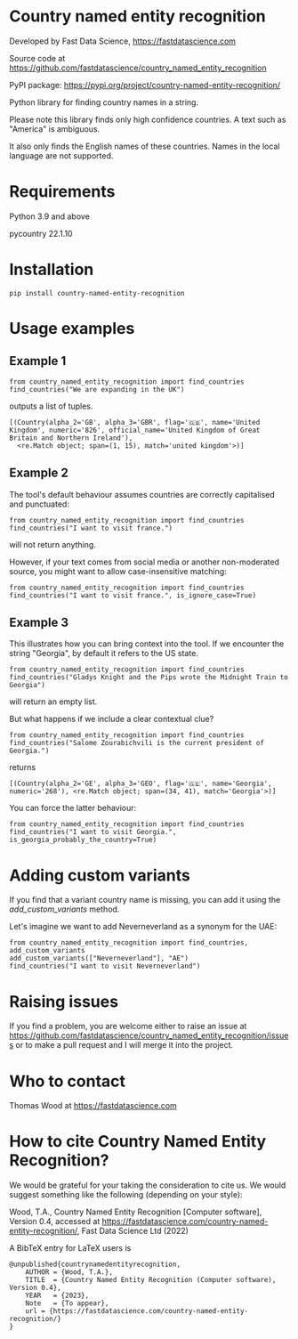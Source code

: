# Country named entity recognition

Developed by Fast Data Science, https://fastdatascience.com

Source code at https://github.com/fastdatascience/country_named_entity_recognition

PyPI package: https://pypi.org/project/country-named-entity-recognition/

Python library for finding country names in a string.

Please note this library finds only high confidence countries. A text such as "America" is ambiguous.

It also only finds the English names of these countries. Names in the local language are not supported.

# Requirements

Python 3.9 and above

pycountry 22.1.10

# Installation

```
pip install country-named-entity-recognition
```

# Usage examples

## Example 1

```
from country_named_entity_recognition import find_countries
find_countries("We are expanding in the UK")
```

outputs a list of tuples.

```
[(Country(alpha_2='GB', alpha_3='GBR', flag='🇬🇧', name='United Kingdom', numeric='826', official_name='United Kingdom of Great Britain and Northern Ireland'),
  <re.Match object; span=(1, 15), match='united kingdom'>)]
```

## Example 2

The tool's default behaviour assumes countries are correctly capitalised and punctuated:

```
from country_named_entity_recognition import find_countries
find_countries("I want to visit france.")
```

will not return anything.

However, if your text comes from social media or another non-moderated source, you might want to allow case-insensitive matching:

```
from country_named_entity_recognition import find_countries
find_countries("I want to visit france.", is_ignore_case=True)
```

## Example 3

This illustrates how you can bring context into the tool.  If we encounter the string "Georgia", by default it refers to the US state.

```
from country_named_entity_recognition import find_countries
find_countries("Gladys Knight and the Pips wrote the Midnight Train to Georgia")
```

will return an empty list.

But what happens if we include a clear contextual clue?

```
from country_named_entity_recognition import find_countries
find_countries("Salome Zourabichvili is the current president of Georgia.")
```

returns

```
[(Country(alpha_2='GE', alpha_3='GEO', flag='🇬🇪', name='Georgia', numeric='268'), <re.Match object; span=(34, 41), match='Georgia'>)]
```

You can force the latter behaviour:

```
from country_named_entity_recognition import find_countries
find_countries("I want to visit Georgia.", is_georgia_probably_the_country=True)
```


# Adding custom variants

If you find that a variant country name is missing, you can add it using the *add_custom_variants* method.

Let's imagine we want to add Neverneverland as a synonym for the UAE:

```
from country_named_entity_recognition import find_countries, add_custom_variants
add_custom_variants(["Neverneverland"], "AE")
find_countries("I want to visit Neverneverland")
```

# Raising issues

If you find a problem, you are welcome either to raise an issue at https://github.com/fastdatascience/country_named_entity_recognition/issues or to make a pull request and I will merge it into the project.

# Who to contact

Thomas Wood at https://fastdatascience.com

# How to cite Country Named Entity Recognition?

We would be grateful for your taking the consideration to cite us. We would suggest something like the following (depending on your style):

Wood, T.A., Country Named Entity Recognition [Computer software], Version 0.4, accessed at https://fastdatascience.com/country-named-entity-recognition/, Fast Data Science Ltd (2022)

A BibTeX entry for LaTeX users is

```
@unpublished{countrynamedentityrecognition,
    AUTHOR = {Wood, T.A.},
    TITLE  = {Country Named Entity Recognition (Computer software), Version 0.4},
    YEAR   = {2023},
    Note   = {To appear},
    url = {https://fastdatascience.com/country-named-entity-recognition/}
}

```
